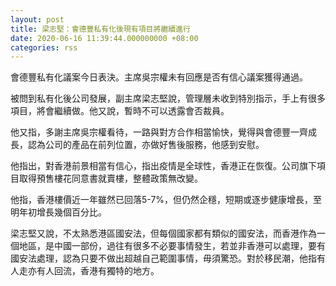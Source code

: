 ```yaml
---
layout: post
title: 梁志堅：會德豐私有化後現有項目將繼續進行
date: 2020-06-16 11:39:44.000000000 +08:00
categories: rss
---
```


會德豐私有化議案今日表決。主席吳宗權未有回應是否有信心議案獲得通過。

被問到私有化後公司發展，副主席梁志堅說，管理層未收到特別指示，手上有很多項目，將會繼續做。他又說，暫時不可以透露會否裁員。

他又指，多謝主席吳宗權看待，一路與對方合作相當愉快，覺得與會德豐一齊成長，認為公司的產品在前列位置，亦做好售後服務，他感到安慰。

他指出，對香港前景相當有信心，指出疫情是全球性，香港正在恢復。公司旗下項目取得預售樓花同意書就賣樓，整體政策無改變。

他指，香港樓價近一年雖然已回落5-7%，但仍然企穩，短期或逐步健康增長，至明年初增長幾個百分比。

梁志堅又說，不太熟悉港區國安法，但每個國家都有類似的國安法，而香港作為一個地區，是中國一部份，過往有很多不必要事情發生，若並非香港可以處理，要有國安法處理，認為只要不做出超越自己範圍事情，毋須驚恐。對於移民潮，他指有人走亦有人回流，香港有獨特的地方。
